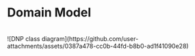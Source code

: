 # Domain Model 
<br>
![DNP class diagram](https://github.com/user-attachments/assets/0387a478-cc0b-44fd-b8b0-ad1f41090e28)
